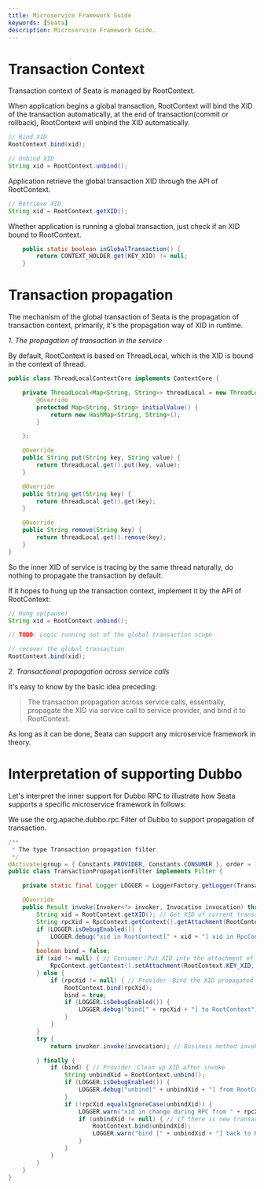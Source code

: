 ```yaml
---
title: Microservice Framework Guide
keywords: [Seata]
description: Microservice Framework Guide.
---
```


# Transaction Context

Transaction context of Seata is managed by RootContext.

When application begins a global transaction, RootContext will bind the XID of the transaction automatically, at the end of transaction(commit or rollback), RootContext will unbind the XID automatically.

```java
// Bind XID
RootContext.bind(xid);

// Unbind XID
String xid = RootContext.unbind();
```

Application retrieve the global transaction XID through the API of RootContext.

```java
// Retrieve XID
String xid = RootContext.getXID();
```
Whether application is running a global transaction, just check if an XID bound to RootContext.

```java
    public static boolean inGlobalTransaction() {
        return CONTEXT_HOLDER.get(KEY_XID) != null;
    }
```

# Transaction propagation

The mechanism of the global transaction of Seata is the propagation of transaction context,  primarily, it's the propagation way of XID in runtime.

*1. The propagation of transaction in the service*

By default, RootContext is based on ThreadLocal, which is the XID is bound in the context of thread.

```java
public class ThreadLocalContextCore implements ContextCore {

    private ThreadLocal<Map<String, String>> threadLocal = new ThreadLocal<Map<String, String>>() {
        @Override
        protected Map<String, String> initialValue() {
            return new HashMap<String, String>();
        }

    };

    @Override
    public String put(String key, String value) {
        return threadLocal.get().put(key, value);
    }

    @Override
    public String get(String key) {
        return threadLocal.get().get(key);
    }

    @Override
    public String remove(String key) {
        return threadLocal.get().remove(key);
    }
}
```

So the inner XID of service is tracing by the same thread naturally, do nothing to propagate the transaction by default.

If it hopes to hung up the transaction context, implement it by the API of RootContext:

```java
// Hung up(pause)
String xid = RootContext.unbind();

// TODO: Logic running out of the global transaction scope

// recover the global transaction
RootContext.bind(xid);

```

*2. Transactional propagation across service calls*

It's easy to know by the basic idea preceding:

> The transaction propagation across service calls, essentially, propagate the XID via service call to service provider, and bind it to RootContext.

As long as it can be done, Seata can support any microservice framework in theory.

# Interpretation of supporting Dubbo

Let's interpret the inner support for Dubbo RPC to illustrate how Seata supports a specific microservice framework in follows:

We use the org.apache.dubbo.rpc.Filter of Dubbo to support propagation of transaction.

```java
/**
 * The type Transaction propagation filter.
 */
@Activate(group = { Constants.PROVIDER, Constants.CONSUMER }, order = 100)
public class TransactionPropagationFilter implements Filter {

    private static final Logger LOGGER = LoggerFactory.getLogger(TransactionPropagationFilter.class);

    @Override
    public Result invoke(Invoker<?> invoker, Invocation invocation) throws RpcException {
        String xid = RootContext.getXID(); // Get XID of current transaction
        String rpcXid = RpcContext.getContext().getAttachment(RootContext.KEY_XID); // Acquire the XID from RPC invoke
        if (LOGGER.isDebugEnabled()) {
            LOGGER.debug("xid in RootContext[" + xid + "] xid in RpcContext[" + rpcXid + "]");
        }
        boolean bind = false;
        if (xid != null) { // Consumer：Put XID into the attachment of RPC
            RpcContext.getContext().setAttachment(RootContext.KEY_XID, xid);
        } else {
            if (rpcXid != null) { // Provider：Bind the XID propagated by RPC to current runtime
                RootContext.bind(rpcXid);
                bind = true;
                if (LOGGER.isDebugEnabled()) {
                    LOGGER.debug("bind[" + rpcXid + "] to RootContext");
                }
            }
        }
        try {
            return invoker.invoke(invocation); // Business method invoke

        } finally {
            if (bind) { // Provider：Clean up XID after invoke
                String unbindXid = RootContext.unbind();
                if (LOGGER.isDebugEnabled()) {
                    LOGGER.debug("unbind[" + unbindXid + "] from RootContext");
                }
                if (!rpcXid.equalsIgnoreCase(unbindXid)) {
                    LOGGER.warn("xid in change during RPC from " + rpcXid + " to " + unbindXid);
                    if (unbindXid != null) { // if there is new transaction begin, can't do clean up
                        RootContext.bind(unbindXid);
                        LOGGER.warn("bind [" + unbindXid + "] back to RootContext");
                    }
                }
            }
        }
    }
}
```


